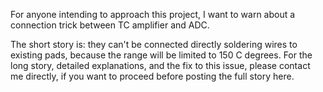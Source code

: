 For anyone intending to approach this project, I want to warn about a connection trick between TC amplifier and ADC.

The short story is: they can't be connected directly soldering wires to existing pads, because the range will be limited to 150 C degrees.
For the long story, detailed explanations, and the fix to this issue, please contact me directly, if you want to proceed before posting the full story here.
